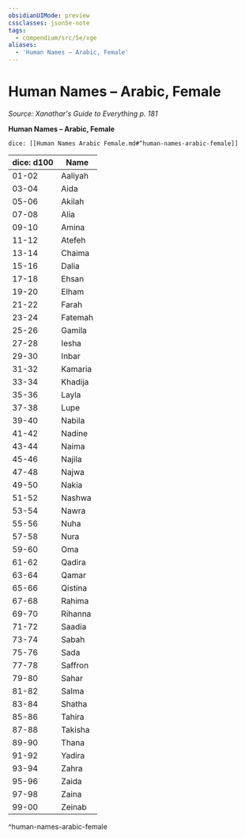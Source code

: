 ```yaml
---
obsidianUIMode: preview
cssclasses: json5e-note
tags:
  - compendium/src/5e/xge
aliases:
  - 'Human Names – Arabic, Female'
---
```

# Human Names – Arabic, Female
*Source: Xanathar's Guide to Everything p. 181* 

**Human Names – Arabic, Female**

`dice: [[Human Names Arabic Female.md#^human-names-arabic-female]]`

| dice: d100 | Name |
|------------|------|
| 01-02 | Aaliyah |
| 03-04 | Aida |
| 05-06 | Akilah |
| 07-08 | Alia |
| 09-10 | Amina |
| 11-12 | Atefeh |
| 13-14 | Chaima |
| 15-16 | Dalia |
| 17-18 | Ehsan |
| 19-20 | Elham |
| 21-22 | Farah |
| 23-24 | Fatemah |
| 25-26 | Gamila |
| 27-28 | Iesha |
| 29-30 | Inbar |
| 31-32 | Kamaria |
| 33-34 | Khadija |
| 35-36 | Layla |
| 37-38 | Lupe |
| 39-40 | Nabila |
| 41-42 | Nadine |
| 43-44 | Naima |
| 45-46 | Najila |
| 47-48 | Najwa |
| 49-50 | Nakia |
| 51-52 | Nashwa |
| 53-54 | Nawra |
| 55-56 | Nuha |
| 57-58 | Nura |
| 59-60 | Oma |
| 61-62 | Qadira |
| 63-64 | Qamar |
| 65-66 | Qistina |
| 67-68 | Rahima |
| 69-70 | Rihanna |
| 71-72 | Saadia |
| 73-74 | Sabah |
| 75-76 | Sada |
| 77-78 | Saffron |
| 79-80 | Sahar |
| 81-82 | Salma |
| 83-84 | Shatha |
| 85-86 | Tahira |
| 87-88 | Takisha |
| 89-90 | Thana |
| 91-92 | Yadira |
| 93-94 | Zahra |
| 95-96 | Zaida |
| 97-98 | Zaina |
| 99-00 | Zeinab |
^human-names-arabic-female
